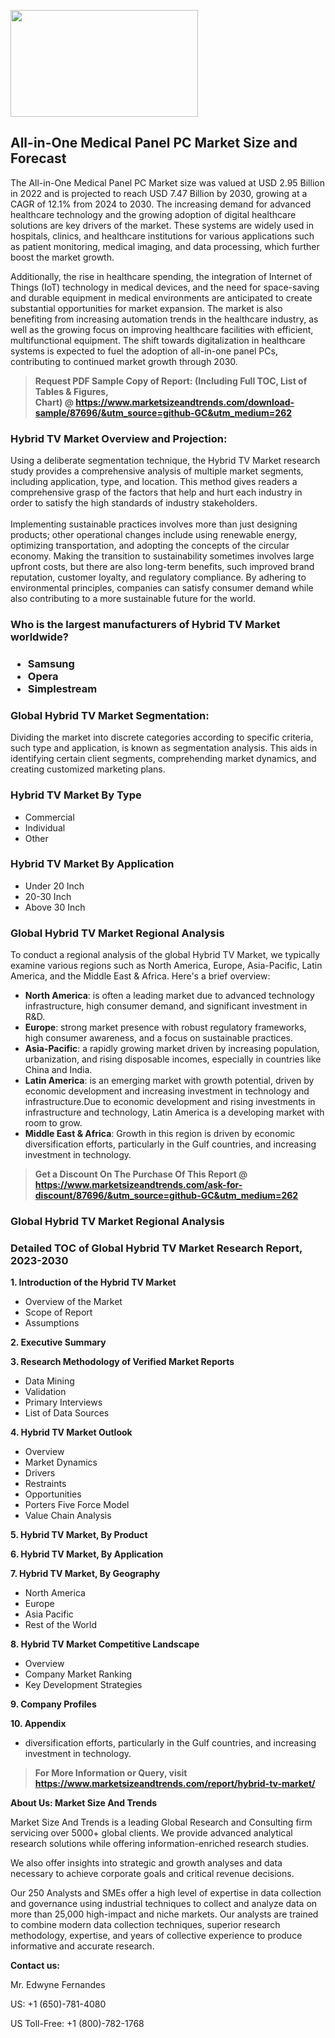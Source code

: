 <p><img class="alignnone size-medium wp-image-20088" src="https://ffe5etoiles.com/wp-content/uploads/2024/12/MST1-300x171.png" alt="" width="300" height="171" /></p><h2>All-in-One Medical Panel PC Market Size and Forecast</h2><p>The All-in-One Medical Panel PC Market size was valued at USD 2.95 Billion in 2022 and is projected to reach USD 7.47 Billion by 2030, growing at a CAGR of 12.1% from 2024 to 2030. The increasing demand for advanced healthcare technology and the growing adoption of digital healthcare solutions are key drivers of the market. These systems are widely used in hospitals, clinics, and healthcare institutions for various applications such as patient monitoring, medical imaging, and data processing, which further boost the market growth.</p><p>Additionally, the rise in healthcare spending, the integration of Internet of Things (IoT) technology in medical devices, and the need for space-saving and durable equipment in medical environments are anticipated to create substantial opportunities for market expansion. The market is also benefiting from increasing automation trends in the healthcare industry, as well as the growing focus on improving healthcare facilities with efficient, multifunctional equipment. The shift towards digitalization in healthcare systems is expected to fuel the adoption of all-in-one panel PCs, contributing to continued market growth through 2030.</p></p><blockquote id="" class=""><strong>Request PDF Sample Copy of Report: (Including Full TOC, List of Tables &amp; Figures, Chart)&nbsp;@&nbsp;<strong><a href="https://www.marketsizeandtrends.com/download-sample/87696/&utm_source=github-GC&utm_medium=262" target="_blank">https://www.marketsizeandtrends.com/download-sample/87696/&utm_source=github-GC&utm_medium=262</a></strong></strong></blockquote><h3 id="" class="">Hybrid TV Market&nbsp;Overview and Projection:</h3><p id="" class="">Using a deliberate segmentation technique, the Hybrid TV Market research study provides a comprehensive analysis of multiple market segments, including application, type, and location. This method gives readers a comprehensive grasp of the factors that help and hurt each industry in order to satisfy the high standards of industry stakeholders. <br /> <br />Implementing sustainable practices involves more than just designing products; other operational changes include using renewable energy, optimizing transportation, and adopting the concepts of the circular economy. Making the transition to sustainability sometimes involves large upfront costs, but there are also long-term benefits, such improved brand reputation, customer loyalty, and regulatory compliance. By adhering to environmental principles, companies can satisfy consumer demand while also contributing to a more sustainable future for the world.</p><h3 id="" class="">Who is the largest manufacturers of&nbsp;Hybrid TV Market worldwide?</h3><h3 class=""><p><ul><li>Samsung </li><li> Opera </li><li> Simplestream</li></ul></p></h3><h3 id="" class="">Global&nbsp;Hybrid TV Market Segmentation:</h3><p id="" class="">Dividing the market into discrete categories according to specific criteria, such type and application, is known as segmentation analysis. This aids in identifying certain client segments, comprehending market dynamics, and creating customized marketing plans.</p><h3 id="" class="">Hybrid TV Market&nbsp;By Type</h3><p><p><ul><li>Commercial </li><li> Individual </li><li> Other</p></li></ul></p></p><h3 id="" class="">Hybrid TV Market&nbsp;By Application</h3><p class=""><p><ul><li>Under 20 Inch </li><li> 20-30 Inch </li><li> Above 30 Inch</li></ul></p></p><h3 id="" class="">Global Hybrid TV Market Regional Analysis</h3><p id="" class="">To conduct a regional analysis of the global Hybrid TV Market, we typically examine various regions such as North America, Europe, Asia-Pacific, Latin America, and the Middle East &amp; Africa. Here's a brief overview:</p><ul><li><strong>North America</strong>: is often a leading market due to advanced technology infrastructure, high consumer demand, and significant investment in R&amp;D.</li><li><strong>Europe</strong>: strong market presence with robust regulatory frameworks, high consumer awareness, and a focus on sustainable practices.</li><li><strong>Asia-Pacific</strong>: a rapidly growing market driven by increasing population, urbanization, and rising disposable incomes, especially in countries like China and India.</li><li><strong>Latin America</strong>: is an emerging market with growth potential, driven by economic development and increasing investment in technology and infrastructure.Due to economic development and rising investments in infrastructure and technology, Latin America is a developing market with room to grow.</li><li><strong>Middle East &amp; Africa</strong>: Growth in this region is driven by economic diversification efforts, particularly in the Gulf countries, and increasing investment in technology.</li></ul><blockquote id="" class=""><strong>Get a Discount On The Purchase Of This Report @ <strong><a href="https://www.marketsizeandtrends.com/ask-for-discount/87696/&utm_source=github-GC&utm_medium=262" target="_blank">https://www.marketsizeandtrends.com/ask-for-discount/87696/&utm_source=github-GC&utm_medium=262</a></strong></strong></blockquote><h3 id="" class="">Global Hybrid TV Market Regional Analysis</h3><h3 id="" class="">Detailed TOC of Global Hybrid TV Market Research Report, 2023-2030</h3><p id="" class=""><strong>1. Introduction of the Hybrid TV Market</strong></p><ul><li>Overview of the Market</li><li>Scope of Report</li><li>Assumptions</li></ul><p id="" class=""><strong>2. Executive Summary</strong></p><p id="" class=""><strong>3. Research Methodology of Verified Market Reports</strong></p><ul><li>Data Mining</li><li>Validation</li><li>Primary Interviews</li><li>List of Data Sources</li></ul><p id="" class=""><strong>4. Hybrid TV Market Outlook</strong></p><ul><li>Overview</li><li>Market Dynamics</li><li>Drivers</li><li>Restraints</li><li>Opportunities</li><li>Porters Five Force Model</li><li>Value Chain Analysis</li></ul><p id="" class=""><strong>5. Hybrid TV Market, By Product</strong></p><p id="" class=""><strong>6. Hybrid TV Market, By Application</strong></p><p id="" class=""><strong>7. Hybrid TV Market, By Geography</strong></p><ul><li>North America</li><li>Europe</li><li>Asia Pacific</li><li>Rest of the World</li></ul><p id="" class=""><strong>8. Hybrid TV Market Competitive Landscape</strong></p><ul><li>Overview</li><li>Company Market Ranking</li><li>Key Development Strategies</li></ul><p id="" class=""><strong>9. Company Profiles</strong></p><p id="" class=""><strong>10. Appendix</strong></p><ul><li>diversification efforts, particularly in the Gulf countries, and increasing investment in technology.</li></ul><blockquote id="" class=""><strong>For More Information or Query, visit <strong><strong><a href="https://www.marketsizeandtrends.com/report/hybrid-tv-market/" target="_blank">https://www.marketsizeandtrends.com/report/hybrid-tv-market/</a></strong></strong></strong></blockquote><p id="" class=""><strong>About Us: Market Size And Trends</strong></p><p id="" class="">Market Size And Trends is a leading Global Research and Consulting firm servicing over 5000+ global clients. We provide advanced analytical research solutions while offering information-enriched research studies.</p><p id="" class="">We also offer insights into strategic and growth analyses and data necessary to achieve corporate goals and critical revenue decisions.</p><p id="" class="">Our 250 Analysts and SMEs offer a high level of expertise in data collection and governance using industrial techniques to collect and analyze data on more than 25,000 high-impact and niche markets. Our analysts are trained to combine modern data collection techniques, superior research methodology, expertise, and years of collective experience to produce informative and accurate research.</p><p id="" class=""><strong>Contact us:</strong></p><p id="" class="">Mr. Edwyne Fernandes</p><p id="" class="">US: +1 (650)-781-4080</p><p id="" class="">US Toll-Free: +1 (800)-782-1768</p>
